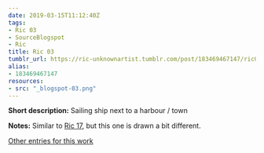 ```yaml
---
date: 2019-03-15T11:12:40Z
tags:
- Ric 03
- SourceBlogspot
- Ric
title: Ric 03
tumblr_url: https://ric-unknownartist.tumblr.com/post/183469467147/ric03
alias:
- 183469467147
resources:
- src: "_blogspot-03.png"
---
```


**Short description:** Sailing ship next to a harbour / town

**Notes:** Similar to [Ric 17](/tags/Ric-17), but this one is drawn a bit different.

[Other entries for this work](/tags/Ric-03)
